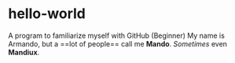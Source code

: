 # hello-world
A program to familiarize myself with GitHub (Beginner)
My name is Armando, but a ==lot of people== call me **Mando**. *Sometimes* even **Mandiux**.
